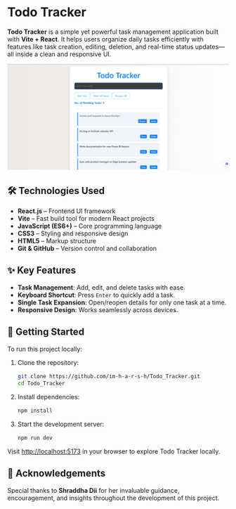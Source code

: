 # Todo Tracker

**Todo Tracker** is a simple yet powerful task management application built with **Vite + React**. It helps users organize daily tasks efficiently with features like task creation, editing, deletion, and real-time status updates—all inside a clean and responsive UI.

![Todo Tracker Screenshot](./public/todo.png)

## 🛠️ Technologies Used

- **React.js** – Frontend UI framework
- **Vite** – Fast build tool for modern React projects
- **JavaScript (ES6+)** – Core programming language
- **CSS3** – Styling and responsive design
- **HTML5** – Markup structure
- **Git & GitHub** – Version control and collaboration

## ✨ Key Features

- **Task Management**: Add, edit, and delete tasks with ease.  
- **Keyboard Shortcut**: Press `Enter` to quickly add a task.  
- **Single Task Expansion**: Open/reopen details for only one task at a time.  
- **Responsive Design**: Works seamlessly across devices.  

## 🚀 Getting Started

To run this project locally:

1. Clone the repository:

    ```bash
    git clone https://github.com/im-h-a-r-s-h/Todo_Tracker.git
    cd Todo_Tracker
    ```

2. Install dependencies:

    ```bash
    npm install
    ```

3. Start the development server:

    ```bash
    npm run dev
    ```

Visit [http://localhost:5173](http://localhost:5173) in your browser to explore Todo Tracker locally.

## 🙏 Acknowledgements
Special thanks to **Shraddha Dii** for her invaluable guidance, encouragement, and insights throughout the development of this project. 
